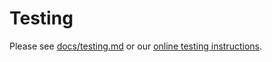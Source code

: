 # Testing

Please see [docs/testing.md](docs/testing.md) or our [online
testing instructions](https://cfpb.github.io/consumerfinance.gov/testing/).
